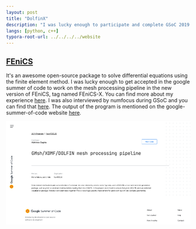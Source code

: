 ```yaml
---
layout: post
title: "DolfinX"
description: "I was lucky enough to participate and complete GSoC 2019."
langs: [python, c++]
typora-root-url: ../../../../website
---
```


## [**FEniCS**](https://fenicsproject.org/)
It's an awesome open-source package to solve differential equations using the finite element method. I was lucky enough to get accepted in the google summer of code to work on the mesh processing pipeline in the new version of FEniCS, tag named FEniCS-X. You can find more about my experience [here](https://computationalmechanics.in/fenics-the-mesh-workflow/). I was also interviewed by numfocus during GSoC and you can find that [here](https://numfocus.org/blog/meet-our-2019-gsoc-students-part-1). The output of the program is mentioned on the google-summer-of-code website [here](https://summerofcode.withgoogle.com/archive/2019/projects/4659097339691008).

  ![gsoc](/assets/images/gsoc.png)

